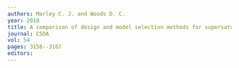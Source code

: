 ```yaml
---
authors: Marley C. J. and Woods D. C. 
year: 2010 
title: A comparison of design and model selection methods for supersaturated designs 
journal: CSDA 
vol: 54 
pages: 3158--3167 
editors: 
---
```

